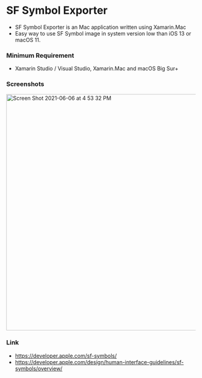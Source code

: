 # SF Symbol Exporter

* SF Symbol Exporter is an Mac application written using Xamarin.Mac
* Easy way to use SF Symbol image in system version low than iOS 13 or macOS 11.

### Minimum Requirement
* Xamarin Studio / Visual Studio, Xamarin.Mac and macOS Big Sur+

### Screenshots
<img width="629" alt="Screen Shot 2021-06-06 at 4 53 32 PM" src="https://user-images.githubusercontent.com/6702274/120918600-bcaafe80-c6e7-11eb-8c34-4c4cd78da46b.png">

### Link
* https://developer.apple.com/sf-symbols/
* https://developer.apple.com/design/human-interface-guidelines/sf-symbols/overview/
